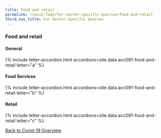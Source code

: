 ```yaml
---
title: Food and retail
permalink: /covid-faqs/for-sector-specific-queries/food-and-retail
third_nav_title: For Sector-Specific Queries
---
```


### Food and retail

#### General

{% include letter-accordion.html accordions=site.data.acc091-food-and-retail letter="a" %}

#### Food Services

{% include letter-accordion.html accordions=site.data.acc091-food-and-retail letter="b" %}

#### Retail

{% include letter-accordion.html accordions=site.data.acc091-food-and-retail letter="c" %}

[Back to Covid-19 Overview](/covid/)

<script src="/jquery/fuse-code.js"></script>
<script src="/jquery/scroll-to-accordion.js"></script>
